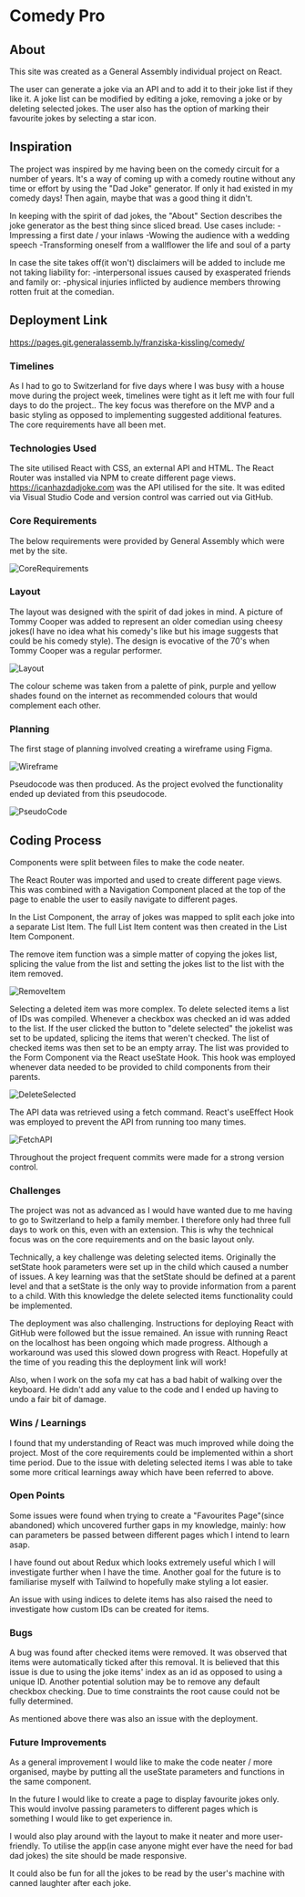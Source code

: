 # Comedy Pro

## About

This site was created as a General Assembly individual project on React. 

The user can generate a joke via an API and to add it to their joke list if they like it. A joke list can be modified by editing a joke, removing a joke or by deleting selected jokes. The user also has the option of marking their favourite jokes by selecting a star icon. 

## Inspiration

The project was inspired by me having been on the comedy circuit for a number of years. It's a way of coming up with a comedy routine without any time or effort by using the "Dad Joke" generator. If only it had existed in my comedy days! Then again, maybe that was a good thing it didn't. 

In keeping with the spirit of dad jokes, the "About" Section describes the joke generator as the best thing since sliced bread. Use cases include: 
-Impressing a first date / your inlaws
-Wowing the audience with a wedding speech
-Transforming oneself from a wallflower the life and soul of a party

In case the site takes off(it won't) disclaimers will be added to include me not taking liability for:
-interpersonal issues caused by exasperated friends and family or:
-physical injuries inflicted by audience members throwing rotten fruit at the comedian. 
 

## Deployment Link

https://pages.git.generalassemb.ly/franziska-kissling/comedy/

### Timelines

As I had to go to Switzerland for five days where I was busy with a house move during the project week, timelines were tight as it left me with four full days to do the project.. The key focus was therefore on the MVP and a basic styling as opposed to implementing suggested additional features. The core requirements have all been met.   

### Technologies Used

The site utilised React with CSS, an external API and HTML. The React Router was installed via NPM to create different page views. https://icanhazdadjoke.com was the API utilised for the site. It was edited via Visual Studio Code and version control was carried out via GitHub.
 
### Core Requirements
The below requirements were provided by General Assembly which were met by the site. 

![CoreRequirements](src/Pics/CoreRequirements.png)

### Layout

The layout was designed with the spirit of dad jokes in mind. A picture of Tommy Cooper was added to represent 
an older comedian using cheesy jokes(I have no idea what his comedy's like but his image suggests that could be his comedy style). The design is evocative of the 70's when Tommy Cooper was a regular performer. 

![Layout](src/Pics/ComedyProLayout.png)

The colour scheme was taken from a palette of pink, purple and yellow shades found on the internet as recommended colours that would complement each other.

### Planning

The first stage of planning involved creating a wireframe using Figma. 

![Wireframe](src/Pics/ComedianAppWireframe.png)

Pseudocode was then produced. As the project evolved the functionality ended up deviated from this pseudocode. 

![PseudoCode](src/Pics/Pseudocode.png)

## Coding Process

Components were split between files to make the code neater. 

The React Router was imported and used to create different page views. This was combined with a Navigation Component placed at the top of the page to enable the user to easily navigate to different pages. 

In the List Component, the array of jokes was mapped to split each joke into a separate List Item. The full List Item content was then created in the List Item Component. 

The remove item function was a simple matter of copying the jokes list, splicing the value from the list and setting the jokes list to the list with the item removed. 

![RemoveItem](src/Pics/RemoveItem.png)

Selecting a deleted item was more complex. To delete selected items a list of IDs was compiled. Whenever a checkbox was checked an id was added to the list.  If the user clicked the button to "delete selected" the jokelist was set to be updated, splicing the items that weren't checked. The list of checked items was then set to be an empty array. The list was provided to the Form Component via the React useState Hook. This hook was employed whenever data needed to be provided to child components from their parents. 

![DeleteSelected](src/Pics/DeleteSelected.png)

The API data was retrieved using a fetch command. React's useEffect Hook  was employed to prevent the API from running too many times.

![FetchAPI](src/Pics/FetchAPI.png)

Throughout the project frequent commits were made for a strong version control.

### Challenges

The project was not as advanced as I would have wanted due to me having to go to Switzerland to help a family member. I therefore only had three full days to work on this, even with an extension. This is why the technical focus was on the core requirements and on the basic layout only. 

Technically, a key challenge was deleting selected items. Originally the setState hook parameters were set up in the child which caused a number of issues. 
A key learning was that the setState should be defined at a parent level and that a setState is the only way to provide information from a parent to a child. With this knowledge the delete selected items functionality could be implemented. 

The deployment was also challenging. Instructions for deploying React with GitHub were followed but the issue remained. An issue with running React on the localhost has been ongoing which made progress. Although a workaround was used this slowed down progress with React. Hopefully at the time of you reading this the deployment link will work!

Also, when I work on the sofa my cat has a bad habit of walking over the keyboard. He didn't add any value to the code and I ended up having to undo a fair bit of damage. 

### Wins / Learnings

I found that my understanding of React was much improved while doing the project. Most of the core requirements could be implemented within a short time period. Due to the issue with deleting selected items I was able to take some more critical learnings away which have been referred to above. 

### Open Points

Some issues were found when trying to create a "Favourites Page"(since abandoned) which uncovered further gaps in my knowledge, mainly: how can parameters be passed between different pages which I intend to learn asap. 

I have found out about Redux which looks extremely useful which I will investigate further when I have the time. Another goal for the future is to familiarise myself with Tailwind to hopefully make styling a lot easier. 

An issue with using indices to delete items has also raised the need to investigate how custom IDs can be created for items. 

### Bugs

A bug was found after checked items were removed. It was observed that items were automatically ticked after this removal. It is believed that this issue is due to using the joke items' index as an id as opposed to using a unique ID. Another potential solution may be to remove any default checkbox checking. Due to time constraints the root cause could not be fully determined. 

As mentioned above there was also an issue with the deployment.

### Future Improvements

As a general improvement I would like to make the code neater / more organised, maybe by putting all the useState parameters and functions in the same component.

In the future I would like to create a page to display favourite jokes only. This would involve passing parameters to different pages which is something I would like to get experience in. 

I would also play around with the layout to make it neater and more user-friendly. To utilise the app(in case anyone might ever have the need for bad dad jokes) the site should be made responsive. 

It could also be fun for all the jokes to be read by the user's machine with canned laughter after each joke. 

